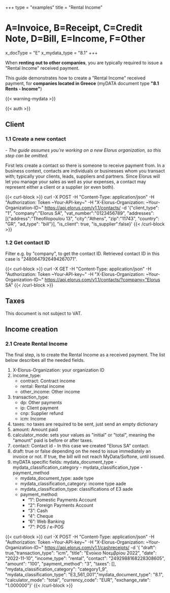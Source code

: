 +++
type = "examples"
title = "Rental Income"
# A=Invoice, B=Receipt, C=Credit Note, D=Bill, E=Income, F=Other
x_docType = "E"
x_mydata_type = "8.1"
+++

When **renting out to other companies**, you are typically required to issue a "Rental Income" received payment.

This guide demonstrates how to create a "Rental Income" received payment, for **companies located in Greece** (myDATA document type **"8.1 Rents - Income"**)

{{< warning-mydata >}}

{{< auth >}}

Client
------

### 1.1 Create a new contact

_\- The guide assumes you're working on a new Elorus organization, so this step can be omitted._  
  
First lets create a contact so there is someone to receive payment from. In a business context, contacts are individuals or businesses whom you transact with; typically your clients, leads, suppliers and partners. Since Elorus will let you manage your sales as well as your expenses, a contact may represent either a client or a supplier (or even both).  
  

{{< curl-block >}}
curl -X POST -H "Content-Type: application/json" -H "Authorization: Token ~Your-API-key~" -H "X-Elorus-Organization: ~Your-Organization-ID~" https://api.elorus.com/v1.1/contacts/ -d '{"client_type": "1", "company":"Elorus SA", "vat_number":"0123456789", "addresses":[{"address":"Theofilopoulou 13", "city":"Athens", "zip":"11743", "country": "GR", "ad_type": "bill"}], "is_client": true, "is_supplier":false}'
{{< /curl-block >}}
  

### 1.2 Get contact ID

Filter e.g. by "company", to get the contact ID. Retrieved contact ID in this case is "2480647926494267071".  
  

{{< curl-block >}}
curl -X GET -H "Content-Type: application/json" -H "Authorization: Token ~Your-API-key~" -H "X-Elorus-Organization: ~Your-Organization-ID~" https://api.elorus.com/v1.1/contacts/?company="Elorus SA"
{{< /curl-block >}}
  

Taxes
-----

This document is not subject to VAT.  

Income creation
---------------

### 2.1 Create Rental Income

The final step, is to create the Rental Income as a received payment. The list below describes all the needed fields.

1.  X-Elorus-Organization: your organization ID
2.  income\_type:
    *   contract: Contract income
    *   rental: Rental income
    *   other\_income: Other income
3.  transaction\_type:
    *   dp: Other payments
    *   ip: Client payment
    *   cnp: Supplier refund
    *   icm: Income
4.  taxes: no taxes are required to be sent, just send an empty dictionary
5.  amount: Amount paid
6.  calculator\_mode: sets your values as "initial" or "total", meaning the "amount" paid is before or after taxes.
7.  contact: Contact id - In this case we created "Elorus SA" contact.
8.  draft: true or false depending on the need to issue immediately an invoice or not. If true, the bill will not reach MyData/Softone, until issued.
9.  myDATA specific fields: mydata\_document\_type - mydata\_classification\_category - mydata\_classification\_type - payment\_method
    *   mydata\_document\_type: aade type
    *   mydata\_classification\_category: income type aade
    *   mydata\_classification\_type: classifications of Ε3 aade
    *   payment\_method:
        *   “1”: Domestic Payments Account
        *   “2”: Foreign Payments Account
        *   “3”: Cash
        *   “4”: Cheque
        *   “6”: Web Banking
        *   “7”: POS / e-POS

{{< curl-block >}}
curl -X POST -H "Content-Type: application/json" -H "Authorization: Token ~Your-API-key~" -H "X-Elorus-Organization: ~Your-Organization-ID~" https://api.elorus.com/v1.1/cashreceipts/ -d '{ "draft": true,"transaction_type": "icm", "title": "Ενοίκιο Νοεμβρίου 2022", "date": "2022-11-10", "income_type": "rental", "contact": "2492988168228308605", "amount": "100", "payment_method": "3", "taxes": [], "mydata_classification_category": "category1_9", "mydata_classification_type": "E3_561_001","mydata_document_type": "8.1", "calculator_mode": "total", "currency_code": "EUR", "exchange_rate": "1.000000"}'
{{< /curl-block >}}